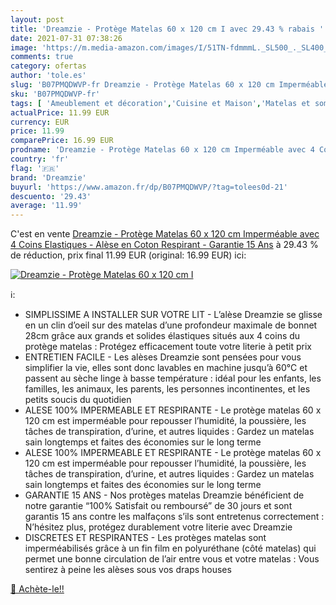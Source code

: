 ```yaml
---
layout: post
title: 'Dreamzie - Protège Matelas 60 x 120 cm I avec 29.43 % rabais '
date: 2021-07-31 07:38:26
image: 'https://m.media-amazon.com/images/I/51TN-fdmmmL._SL500_._SL400_.jpg'
comments: true
category: ofertas
author: 'tole.es'
slug: 'B07PMQDWVP-fr Dreamzie - Protège Matelas 60 x 120 cm Imperméable avec 4...'
sku: 'B07PMQDWVP-fr'
tags: [ 'Ameublement et décoration','Cuisine et Maison','Matelas et sommiers pour adulte','Meubles','Meubles de chambre dadulte','Sur-matelas pour adulte','dreamzie', ]
actualPrice: 11.99 EUR
currency: EUR
price: 11.99
comparePrice: 16.99 EUR
prodname: 'Dreamzie - Protège Matelas 60 x 120 cm Imperméable avec 4 Coins Elastiques - Alèse en Coton Respirant - Garantie 15 Ans'
country: 'fr'
flag: '🇫🇷'
brand: 'Dreamzie'
buyurl: 'https://www.amazon.fr/dp/B07PMQDWVP/?tag=tolees0d-21'
descuento: '29.43'
average: '11.99'
---
```


C'est en vente [Dreamzie - Protège Matelas 60 x 120 cm Imperméable avec 4 Coins Elastiques - Alèse en Coton Respirant - Garantie 15 Ans](https://www.amazon.fr/dp/B07PMQDWVP/?tag=tolees0d-21)  à  29.43 % de réduction, prix final  11.99 EUR (original: 16.99 EUR) ici:

[![Dreamzie - Protège Matelas 60 x 120 cm I](https://m.media-amazon.com/images/I/51TN-fdmmmL._SL500_._SL400_.jpg)](https://www.amazon.fr/dp/B07PMQDWVP/?tag=tolees0d-21)

ℹ️:

- SIMPLISSIME A INSTALLER SUR VOTRE LIT - L’alèse Dreamzie se glisse en un clin d’oeil sur des matelas d’une profondeur maximale de bonnet 28cm grâce aux grands et solides élastiques situés aux 4 coins du protège matelas : Protégez efficacement toute votre literie à petit prix
- ENTRETIEN FACILE - Les alèses Dreamzie sont pensées pour vous simplifier la vie, elles sont donc lavables en machine jusqu’à 60°C et passent au sèche linge à basse température : idéal pour les enfants, les familles, les animaux, les parents, les personnes incontinentes, et les petits soucis du quotidien
- ALESE 100% IMPERMEABLE ET RESPIRANTE - Le protège matelas 60 x 120 cm est imperméable pour repousser l’humidité, la poussière, les tâches de transpiration, d’urine, et autres liquides : Gardez un matelas sain longtemps et faites des économies sur le long terme
- ALESE 100% IMPERMEABLE ET RESPIRANTE - Le protège matelas 60 x 120 cm est imperméable pour repousser l’humidité, la poussière, les tâches de transpiration, d’urine, et autres liquides : Gardez un matelas sain longtemps et faites des économies sur le long terme
- GARANTIE 15 ANS - Nos protèges matelas Dreamzie bénéficient de notre garantie “100% Satisfait ou remboursé” de 30 jours et sont garantis 15 ans contre les malfaçons s’ils sont entretenus correctement : N’hésitez plus, protégez durablement votre literie avec Dreamzie
- DISCRETES ET RESPIRANTES - Les protèges matelas sont imperméabilisés grâce à un fin film en polyuréthane (côté matelas) qui permet une bonne circulation de l’air entre vous et votre matelas : Vous sentirez à peine les alèses sous vos draps houses

[🛒 Achète-le!!](https://www.amazon.fr/dp/B07PMQDWVP/?tag=tolees0d-21)

